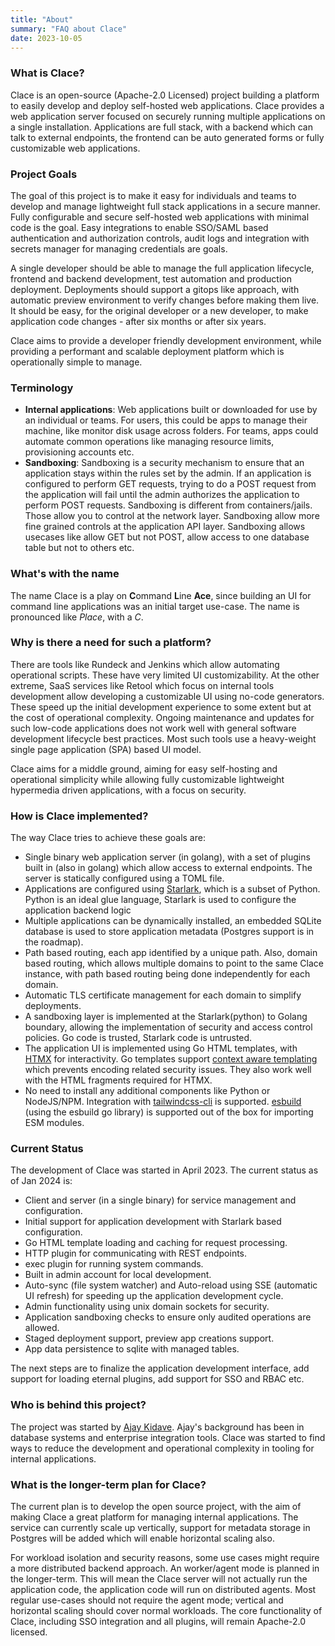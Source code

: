 ```yaml
---
title: "About"
summary: "FAQ about Clace"
date: 2023-10-05
---
```


### What is Clace?

Clace is an open-source (Apache-2.0 Licensed) project building a platform to easily develop and deploy self-hosted web applications. Clace provides a web application server focused on securely running multiple applications on a single installation. Applications are full stack, with a backend which can talk to external endpoints, the frontend can be auto generated forms or fully customizable web applications.

### Project Goals

The goal of this project is to make it easy for individuals and teams to develop and manage lightweight full stack applications in a secure manner. Fully configurable and secure self-hosted web applications with minimal code is the goal. Easy integrations to enable SSO/SAML based authentication and authorization controls, audit logs and integration with secrets manager for managing credentials are goals.

A single developer should be able to manage the full application lifecycle, frontend and backend development, test automation and production deployment. Deployments should support a gitops like approach, with automatic preview environment to verify changes before making them live. It should be easy, for the original developer or a new developer, to make application code changes - after six months or after six years.

Clace aims to provide a developer friendly development environment, while providing a performant and scalable deployment platform which is operationally simple to manage.

### Terminology

- **Internal applications**: Web applications built or downloaded for use by an individual or teams. For users, this could be apps to manage their machine, like monitor disk usage across folders. For teams, apps could automate common operations like managing resource limits, provisioning accounts etc.
- **Sandboxing**: Sandboxing is a security mechanism to ensure that an application stays within the rules set by the admin. If an application is configured to perform GET requests, trying to do a POST request from the application will fail until the admin authorizes the application to perform POST requests. Sandboxing is different from containers/jails. Those allow you to control at the network layer. Sandboxing allow more fine grained controls at the application API layer. Sandboxing allows usecases like allow GET but not POST, allow access to one database table but not to others etc.

### What's with the name

The name Clace is a play on **C**ommand **L**ine **Ace**, since building an UI for command line applications was an initial target use-case. The name is pronounced like _Place_, with a _C_.

### Why is there a need for such a platform?

There are tools like Rundeck and Jenkins which allow automating operational scripts. These have very limited UI customizability. At the other extreme, SaaS services like Retool which focus on internal tools development allow developing a customizable UI using no-code generators. These speed up the initial development experience to some extent but at the cost of operational complexity. Ongoing maintenance and updates for such low-code applications does not work well with general software development lifecycle best practices. Most such tools use a heavy-weight single page application (SPA) based UI model.

Clace aims for a middle ground, aiming for easy self-hosting and operational simplicity while allowing fully customizable lightweight hypermedia driven applications, with a focus on security.

### How is Clace implemented?

The way Clace tries to achieve these goals are:

- Single binary web application server (in golang), with a set of plugins built in (also in golang) which allow access to external endpoints. The server is statically configured using a TOML file.
- Applications are configured using [Starlark](https://github.com/google/starlark-go), which is a subset of Python. Python is an ideal glue language, Starlark is used to configure the application backend logic
- Multiple applications can be dynamically installed, an embedded SQLite database is used to store application metadata (Postgres support is in the roadmap).
- Path based routing, each app identified by a unique path. Also, domain based routing, which allows multiple domains to point to the same Clace instance, with path based routing being done independently for each domain.
- Automatic TLS certificate management for each domain to simplify deployments.
- A sandboxing layer is implemented at the Starlark(python) to Golang boundary, allowing the implementation of security and access control policies. Go code is trusted, Starlark code is untrusted.
- The application UI is implemented using Go HTML templates, with [HTMX](https://htmx.org/) for interactivity. Go templates support [context aware templating](https://pkg.go.dev/html/template#hdr-Contexts) which prevents encoding related security issues. They also work well with the HTML fragments required for HTMX.
- No need to install any additional components like Python or NodeJS/NPM. Integration with [tailwindcss-cli](https://tailwindcss.com/blog/standalone-cli) is supported. [esbuild](https://esbuild.github.io/) (using the esbuild go library) is supported out of the box for importing ESM modules.

### Current Status

The development of Clace was started in April 2023. The current status as of Jan 2024 is:

- Client and server (in a single binary) for service management and configuration.
- Initial support for application development with Starlark based configuration.
- Go HTML template loading and caching for request processing.
- HTTP plugin for communicating with REST endpoints.
- exec plugin for running system commands.
- Built in admin account for local development.
- Auto-sync (file system watcher) and Auto-reload using SSE (automatic UI refresh) for speeding up the application development cycle.
- Admin functionality using unix domain sockets for security.
- Application sandboxing checks to ensure only audited operations are allowed.
- Staged deployment support, preview app creations support.
- App data persistence to sqlite with managed tables.

The next steps are to finalize the application development interface, add support for loading eternal plugins, add support for SSO and RBAC etc.

### Who is behind this project?

The project was started by [Ajay Kidave](https://www.linkedin.com/in/ajayvk/). Ajay's background has been in database systems and enterprise integration tools. Clace was started to find ways to reduce the development and operational complexity in tooling for internal applications.

### What is the longer-term plan for Clace?

The current plan is to develop the open source project, with the aim of making Clace a great platform for managing internal applications. The service can currently scale up vertically, support for metadata storage in Postgres will be added which will enable horizontal scaling also.

For workload isolation and security reasons, some use cases might require a more distributed backend approach. An worker/agent mode is planned in the longer-term. This will mean the Clace server will not actually run the application code, the application code will run on distributed agents. Most regular use-cases should not require the agent mode; vertical and horizontal scaling should cover normal workloads. The core functionality of Clace, including SSO integration and all plugins, will remain Apache-2.0 licensed.
